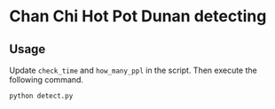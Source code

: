 # Chan Chi Hot Pot Dunan detecting

## Usage

Update `check_time` and `how_many_ppl` in the script.
Then execute the following command.

```bash
python detect.py
```
